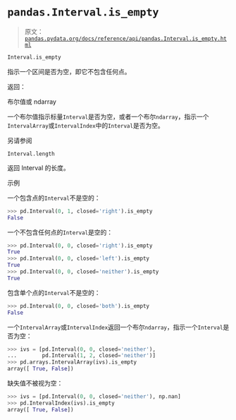 # `pandas.Interval.is_empty`

> 原文：[`pandas.pydata.org/docs/reference/api/pandas.Interval.is_empty.html`](https://pandas.pydata.org/docs/reference/api/pandas.Interval.is_empty.html)

```py
Interval.is_empty
```

指示一个区间是否为空，即它不包含任何点。

返回：

布尔值或 ndarray

一个布尔值指示标量`Interval`是否为空，或者一个布尔`ndarray`，指示一个`IntervalArray`或`IntervalIndex`中的`Interval`是否为空。

另请参阅

`Interval.length`

返回 Interval 的长度。

示例

一个包含点的`Interval`不是空的：

```py
>>> pd.Interval(0, 1, closed='right').is_empty
False 
```

一个不包含任何点的`Interval`是空的：

```py
>>> pd.Interval(0, 0, closed='right').is_empty
True
>>> pd.Interval(0, 0, closed='left').is_empty
True
>>> pd.Interval(0, 0, closed='neither').is_empty
True 
```

包含单个点的`Interval`不是空的：

```py
>>> pd.Interval(0, 0, closed='both').is_empty
False 
```

一个`IntervalArray`或`IntervalIndex`返回一个布尔`ndarray`，指示一个`Interval`是否为空：

```py
>>> ivs = [pd.Interval(0, 0, closed='neither'),
...        pd.Interval(1, 2, closed='neither')]
>>> pd.arrays.IntervalArray(ivs).is_empty
array([ True, False]) 
```

缺失值不被视为空：

```py
>>> ivs = [pd.Interval(0, 0, closed='neither'), np.nan]
>>> pd.IntervalIndex(ivs).is_empty
array([ True, False]) 
```
